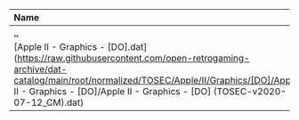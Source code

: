 |Name|Size|
|:---|---:|
|[..](../index.html)|DIR|
|[Apple II - Graphics - [DO].dat](https://raw.githubusercontent.com/open-retrogaming-archive/dat-catalog/main/root/normalized/TOSEC/Apple/II/Graphics/[DO]/Apple II - Graphics - [DO]/Apple II - Graphics - [DO] (TOSEC-v2020-07-12_CM).dat)|2315|
